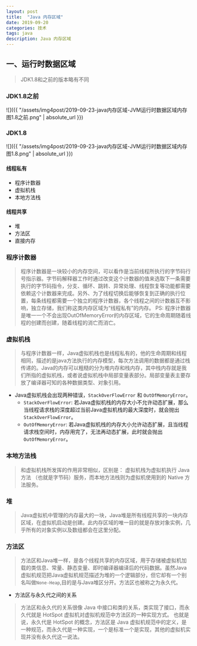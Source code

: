 ```yaml
---
layout: post
title:  "Java 内存区域"
date: 2019-09-20
categories: 技术
tags: java
description: Java 内存区域
---
```


## 一、运行时数据区域
> JDK1.8和之前的版本略有不同

### JDK1.8之前
![]({{ "/assets/img4post/2019-09-23-java内存区域-JVM运行时数据区域内存图1.8之前.png" | absolute_url }})

### JDK1.8
![]({{ "/assets/img4post/2019-09-23-java内存区域-JVM运行时数据区域内存图1.8.png" | absolute_url }})

#### 线程私有
- 程序计数器
- 虚拟机栈
- 本地方法栈

#### 线程共享
- 堆
- 方法区
- 直接内存

### 程序计数器
> 程序计数器是一块较小的内存空间，可以看作是当前线程所执行的字节码行号指示器。字节码解释器工作时通过改变这个计数器的值来选取下一条需要执行的字节码指令，分支、循环、跳转、异常处理、线程恢复等功能都需要依赖这个计数器来完成。另外、为了线程切换后能够恢复到正确的执行位置，每条线程都需要一个独立的程序计数器，各个线程之间的计数器互不影响，独立存储，我们称这类内存区域为“线程私有”的内存。
PS: 程序计数器是唯一一个不会出现OutOfMemoryError的内存区域，它的生命周期随着线程的创建而创建，随着线程的消亡而消亡。

### 虚拟机栈
> 与程序计数器一样，Java虚拟机栈也是线程私有的，他的生命周期和线程相同，描述的是java方法执行的内存模型，每次方法调用的数据都是通过栈传递的。Java的内存可以粗糙的分为堆内存和栈内存，其中栈内存就是我们所指的虚拟机栈，或者说虚拟机栈中局部变量表部分。局部变量表主要存放了编译器可知的各种数据类型、对象引用。

- Java虚拟机栈会出现两种错误，`StackOverFlowError` 和 `OutOfMemoryError`。
	- `StackOverFlowError`: 若Java虚拟机栈的内存大小不允许动态扩展，那么当线程请求栈的深度超过当前Java虚拟机栈的最大深度时，就会抛出`StackOverFlowError`。
	- `OutOfMemoryError`: 若Java虚拟机栈的内存大小允许动态扩展，且当线程请求栈空间时，内存用完了，无法再动态扩展，此时就会抛出`OutOfMemoryError`。

### 本地方法栈
> 和虚拟机栈所发挥的作用非常相似，区别是： 虚拟机栈为虚拟机执行 Java 方法 （也就是字节码）服务，而本地方法栈则为虚拟机使用到的 Native 方法服务。
	
### 堆
> Java虚拟机中管理的内存最大的一块，Java堆是所有线程共享的一块内存区域，在虚拟机启动是创建。此内存区域的唯一目的就是存放对象实例，几乎所有的对象实例以及数组都会在这里分配。

### 方法区
> 方法区和Java堆一样，是各个线程共享的内存区域，用于存储被虚拟机加载的类信息、常量、静态变量、即时编译器编译后的代码数据。虽然Java虚拟机规范把Java虚拟机规范描述为堆的一个逻辑部分，但它却有一个别名叫做`None-Heap`,目的是与Java堆区分开。方法区也被称之为永久代。
 
- 方法区与永久代之间的关系
 
 > 方法区和永久代的关系很像 Java 中接口和类的关系，类实现了接口，而永久代就是 HotSpot 虚拟机对虚拟机规范中方法区的一种实现方式。 也就是说，永久代是 HotSpot 的概念，方法区是 Java 虚拟机规范中的定义，是一种规范，而永久代是一种实现，一个是标准一个是实现，其他的虚拟机实现并没有永久代这一说法。